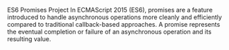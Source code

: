 ES6 Promises Project
In ECMAScript 2015 (ES6), promises are a feature introduced to handle asynchronous operations more cleanly and efficiently compared to traditional callback-based approaches. A promise represents the eventual completion or failure of an asynchronous operation and its resulting value.

